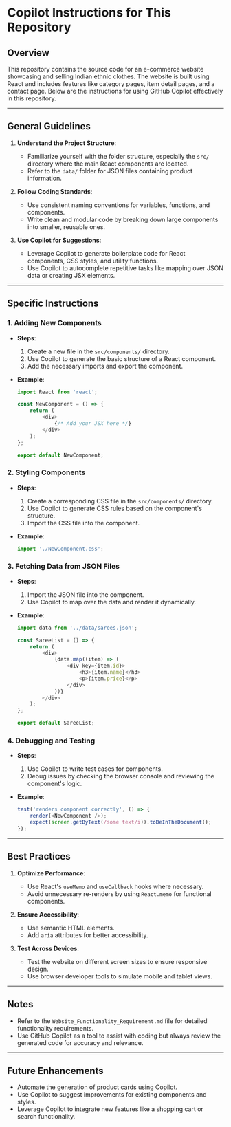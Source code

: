 # Copilot Instructions for This Repository

## Overview
This repository contains the source code for an e-commerce website showcasing and selling Indian ethnic clothes. The website is built using React and includes features like category pages, item detail pages, and a contact page. Below are the instructions for using GitHub Copilot effectively in this repository.

---

## General Guidelines
1. **Understand the Project Structure**:
   - Familiarize yourself with the folder structure, especially the `src/` directory where the main React components are located.
   - Refer to the `data/` folder for JSON files containing product information.

2. **Follow Coding Standards**:
   - Use consistent naming conventions for variables, functions, and components.
   - Write clean and modular code by breaking down large components into smaller, reusable ones.

3. **Use Copilot for Suggestions**:
   - Leverage Copilot to generate boilerplate code for React components, CSS styles, and utility functions.
   - Use Copilot to autocomplete repetitive tasks like mapping over JSON data or creating JSX elements.

---

## Specific Instructions

### 1. Adding New Components
- **Steps**:
  1. Create a new file in the `src/components/` directory.
  2. Use Copilot to generate the basic structure of a React component.
  3. Add the necessary imports and export the component.

- **Example**:
  ```javascript
  import React from 'react';

  const NewComponent = () => {
      return (
          <div>
              {/* Add your JSX here */}
          </div>
      );
  };

  export default NewComponent;
  ```

### 2. Styling Components
- **Steps**:
  1. Create a corresponding CSS file in the `src/components/` directory.
  2. Use Copilot to generate CSS rules based on the component's structure.
  3. Import the CSS file into the component.

- **Example**:
  ```javascript
  import './NewComponent.css';
  ```

### 3. Fetching Data from JSON Files
- **Steps**:
  1. Import the JSON file into the component.
  2. Use Copilot to map over the data and render it dynamically.

- **Example**:
  ```javascript
  import data from '../data/sarees.json';

  const SareeList = () => {
      return (
          <div>
              {data.map((item) => (
                  <div key={item.id}>
                      <h3>{item.name}</h3>
                      <p>{item.price}</p>
                  </div>
              ))}
          </div>
      );
  };

  export default SareeList;
  ```

### 4. Debugging and Testing
- **Steps**:
  1. Use Copilot to write test cases for components.
  2. Debug issues by checking the browser console and reviewing the component's logic.

- **Example**:
  ```javascript
  test('renders component correctly', () => {
      render(<NewComponent />);
      expect(screen.getByText(/some text/i)).toBeInTheDocument();
  });
  ```

---

## Best Practices
1. **Optimize Performance**:
   - Use React's `useMemo` and `useCallback` hooks where necessary.
   - Avoid unnecessary re-renders by using `React.memo` for functional components.

2. **Ensure Accessibility**:
   - Use semantic HTML elements.
   - Add `aria` attributes for better accessibility.

3. **Test Across Devices**:
   - Test the website on different screen sizes to ensure responsive design.
   - Use browser developer tools to simulate mobile and tablet views.

---

## Notes
- Refer to the `Website_Functionality_Requirement.md` file for detailed functionality requirements.
- Use GitHub Copilot as a tool to assist with coding but always review the generated code for accuracy and relevance.

---

## Future Enhancements
- Automate the generation of product cards using Copilot.
- Use Copilot to suggest improvements for existing components and styles.
- Leverage Copilot to integrate new features like a shopping cart or search functionality.
